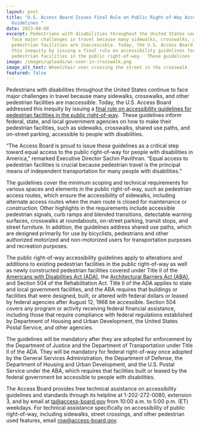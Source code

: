 ```yaml
---
layout: post
title: "U.S. Access Board Issues Final Rule on Public Right-of-Way Accessibility
  Guidelines "
date: 2023-08-08
excerpt: Pedestrians with disabilities throughout the United States continue to
  face major challenges in travel because many sidewalks, crosswalks, and other
  pedestrian facilities are inaccessible. Today, the U.S. Access Board addressed
  this inequity by issuing a final rule on accessibility guidelines for
  pedestrian facilities in the public right-of-way.  These guidelines . . .
image: /images/uploads/wc-user-in-crosswalk.png
image_alt_text: Wheelchair user crossing the street in the crosswalk
featured: false
---
```

Pedestrians with disabilities throughout the United States continue to face major challenges in travel because many sidewalks, crosswalks, and other pedestrian facilities are inaccessible. Today, the U.S. Access Board addressed this inequity by issuing a [final rule on accessibility guidelines for pedestrian facilities in the public right-of-way](https://www.access-board.gov/prowag/).  These guidelines inform federal, state, and local government agencies on how to make their pedestrian facilities, such as sidewalks, crosswalks, shared use paths, and on-street parking, accessible to people with disabilities. 

“The Access Board is proud to issue these guidelines as a critical step toward equal access to the public right-of-way for people with disabilities in America,” remarked Executive Director Sachin Pavithran. “Equal access to pedestrian facilities is crucial because pedestrian travel is the principal means of independent transportation for many people with disabilities.” 

The guidelines cover the minimum scoping and technical requirements for various spaces and elements in the public right-of-way, such as pedestrian access routes, which ensure the accessibility of sidewalks, including alternate access routes when the main route is closed for maintenance or construction. Other highlights in the requirements include accessible pedestrian signals, curb ramps and blended transitions, detectable warning surfaces, crosswalks at roundabouts, on-street parking, transit stops, and street furniture. In addition, the guidelines address shared use paths, which are designed primarily for use by bicyclists, pedestrians and other authorized motorized and non-motorized users for transportation purposes and recreation purposes. 

The public right-of-way accessibility guidelines apply to alterations and additions to existing pedestrian facilities in the public right-of-way as well as newly constructed pedestrian facilities covered under Title II of the [Americans with Disabilities Act (ADA),](https://www.access-board.gov/law/ada.html) the [Architectural Barriers Act (ABA),](https://www.access-board.gov/law/aba.html) and Section 504 of the Rehabilitation Act. Title II of the ADA applies to state and local government facilities, and the ABA requires that buildings or facilities that were designed, built, or altered with federal dollars or leased by federal agencies after August 12, 1968 be accessible. Section 504 covers any program or activity receiving federal financial assistance, including those that require compliance with federal regulations established by Department of Housing and Urban Development, the United States Postal Service, and other agencies. 

The guidelines will be mandatory after they are adopted for enforcement by the Department of Justice and the Department of Transportation under Title II of the ADA. They will be mandatory for federal right-of-way once adopted by the General Services Administration, the Department of Defense, the Department of Housing and Urban Development, and the U.S. Postal Service under the ABA, which requires that facilities built or leased by the federal government be accessible to people with disabilities. 

The Access Board provides free technical assistance on accessibility guidelines and standards through its helpline at 1-202-272-0080, extension 3, and by email at [ta@access-board.gov](mailto:ta@access-board.gov) from 10:00 a.m. to 5:00 p.m. (ET) weekdays. For technical assistance specifically on accessibility of public right-of-way, including sidewalks, street crossings, and other pedestrian used features, email [row@access-board.gov](mailto:row@access-board.gov).

